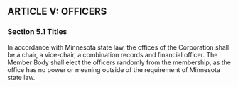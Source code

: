 ## ARTICLE V:  OFFICERS

### Section 5.1  Titles

In accordance with Minnesota state law, the offices of the Corporation shall be a chair, a vice-chair, a combination records and financial officer. The Member Body shall elect the officers randomly from the membership, as the office has no power or meaning outside of the requirement of Minnesota state law.


